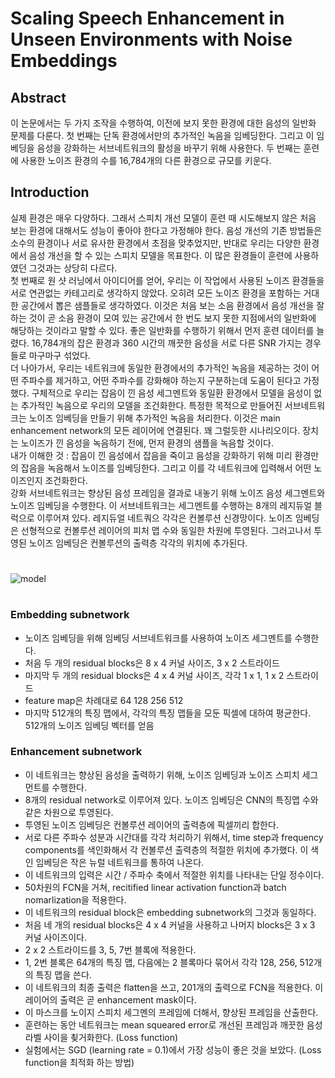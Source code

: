 # Scaling Speech Enhancement in Unseen Environments with Noise Embeddings 
## Abstract
이 논문에서는 두 가지 조작을 수행하여, 이전에 보지 못한 환경에 대한 음성의 일반화 문제를 다룬다. 첫 번째는 단독 환경에서만의 추가적인 녹음을 임베딩한다. 그리고 이 임베딩을 음성을 강화하는 서브네트워크의 활성을 바꾸기 위해 사용한다. 두 번째는 훈련에 사용한 노이즈 환경의 수를 16,784개의 다른 환경으로 규모를 키운다.  
## Introduction
실제 환경은 매우 다양하다. 그래서 스피치 개선 모델이 훈련 때 시도해보지 않은 처음 보는 환경에 대해서도 성능이 좋아야 한다고 가정해야 한다. 음성 개선의 기존 방법들은 소수의 환경이나 서로 유사한 환경에서 초점을 맞추었지만, 반대로 우리는 다양한 환경에서 음성 개선을 할 수 있는 스피치 모델을 목표한다. 이 많은 환경들이 훈련에 사용하였던 그것과는 상당히 다르다.  
첫 번째로 원 샷 러닝에서 아이디어를 얻어, 우리는 이 작업에서 사용된 노이즈 환경들을 서로 연관없는 카테고리로 생각하지 않았다. 오히려 모든 노이즈 환경을 포함하는 거대한 공간에서 뽑은 샘플들로 생각하였다. 이것은 처음 보는 소음 환경에서 음성 개선을 잘하는 것이 곧 소음 환경이 모여 있는 공간에서 한 번도 보지 못한 지점에서의 일반화에 해당하는 것이라고 말할 수 있다. 좋은 일반화를 수행하기 위해서 먼저 훈련 데이터를 늘렸다. 16,784개의 잡은 환경과 360 시간의 깨끗한 음성을 서로 다른 SNR 가지는 경우들로 마구마구 섞었다.  
더 나아가서, 우리는 네트워크에 동일한 환경에서의 추가적인 녹음을 제공하는 것이 어떤 주파수를 제거하고, 어떤 주파수를 강화해야 하는지 구분하는데 도움이 된다고 가정했다. 구체적으로 우리는 잡음이 낀 음성 세그멘트와 동일환 환경에서 모델을 음성이 없는 추가적인 녹음으로 우리의 모델을 조건화한다. 특정한 목적으로 만들어진 서브네트워크는 노이즈 임베딩을 만들기 위해 추가적인 녹음을 처리한다. 이것은 main enhancement network의 모든 레이어에 연결된다. 꽤 그럴듯한 시나리오이다. 장치는 노이즈가 낀 음성을 녹음하기 전에, 먼저 환경의 샘플을 녹음할 것이다.  
내가 이해한 것 : 잡음이 낀 음성에서 잡음을 죽이고 음성을 강화하기 위해 미리 환경만의 잡음을 녹음해서 노이즈를 임베딩한다. 그리고 이를 각 네트워크에 입력해서 어떤 노이즈인지 조건화한다.  
강화 서브네트워크는 향상된 음성 프레임을 결과로 내놓기 위해 노이즈 음성 세그멘트와 노이즈 임베딩을 수행한다. 이 서브네트워크는 세그멘트를 수행하는 8개의 레지듀얼 블럭으로 이루어져 있다. 레지듀얼 네트쿼으 각각은 컨볼루션 신경망이다. 노이즈 임베딩은 선형적으로 컨볼루션 레이어의 피처 맵 수와 동일한 차원에 투영된다. 그러고나서 투영된 노이즈 임베딩은 컨볼루션의 출력층 각각의 위치에 추가된다.
#
![model](https://github.com/Doyosae/Speech_Enhancement/blob/master/image/02.png)
#
### Embedding subnetwork
- 노이즈 임베딩을 위해 임베딩 서브네트워크를 사용하여 노이즈 세그멘트를 수행한다.  
- 처음 두 개의 residual blocks은 8 x 4 커널 사이즈, 3 x 2 스트라이드
- 마지막 두 개의 residual blocks은 4 x 4 커널 사이즈, 각각 1 x 1, 1 x 2 스트라이드
- feature map은 차례대로 64 128 256 512
- 마지막 512개의 특징 맵에서, 각각의 특징 맵들을 모둔 픽셀에 대하여 평균한다. 512개의 노이즈 임베딩 벡터를 얻음
### Enhancement subnetwork
- 이 네트워크는 향상된 음성을 출력하기 위해, 노이즈 임베딩과 노이즈 스피치 세그먼트를 수행한다.
- 8개의 residual network로 이루어져 있다. 노이즈 임베딩은 CNN의 특징맵 수와 같은 차원으로 투영된다.
- 투영된 노이즈 임베딩은 컨볼루션 레이어의 출력층에 픽셀끼리 합한다.
- 서로 다른 주파수 성분과 시간대를 각각 처리하기 위해서, time step과 frequency components를 색인화해서 각 컨볼루션 출력층의 적절한 위치에 추가했다. 이 색인 임베딩은 작은 뉴럴 네트워크를 통하여 나온다.
- 이 네트워크의 입력은 시간 / 주파수 축에서 적절한 위치를 나타내는 단일 정수이다.
- 50차원의 FCN을 거쳐, recitified linear activation function과 batch nomarlization을 적용한다.
- 이 네트워크의 residual block은 embedding subnetwork의 그것과 동일하다. 
- 처음 네 개의 residual blocks은 4 x 4 커널을 사용하고 나머지 blocks은 3 x 3 커널 사이즈이다.
- 2 x 2 스트라이드를 3, 5, 7번 블록에 적용한다. 
- 1, 2번 블록은 64개의 특징 맵, 다음에는 2 블록마다 묶어서 각각 128, 256, 512개의 특징 맵을 쓴다.
- 이 네트워크의 최종 출력은 flatten을 쓰고, 201개의 출력으로 FCN을 적용한다. 이 레이어의 출력은 곧 enhancement mask이다.
- 이 마스크를 노이지 스피치 세그멘의 프레임에 더해서, 향상된 프레임을 산출한다.
- 훈련하는 동안 네트워크는 mean squeared error로 개선된 프레임과 깨끗한 음성 라벨 사이을 쵲거화한다. (Loss function)
- 실험에서는 SGD (learning rate = 0.1)에서 가장 성능이 좋은 것을 보았다. (Loss function을 최적화 하는 방법)
